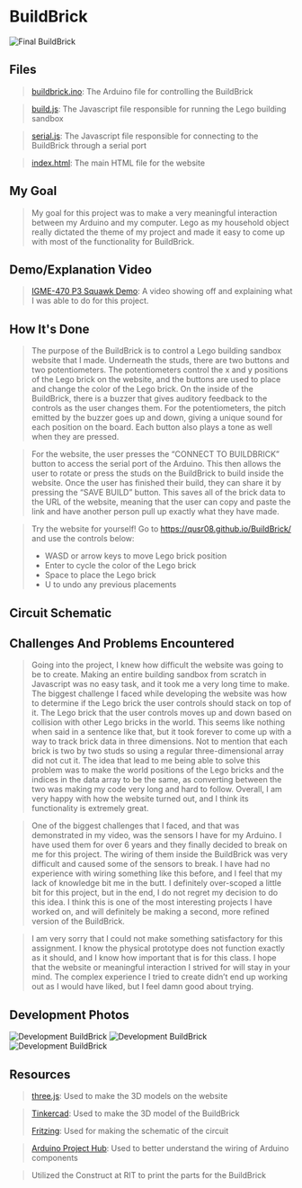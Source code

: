# BuildBrick

![Final BuildBrick](https://github.com/qusr08/BuildBrick/blob/main/media/buildbrick_image_4.jpg)
 
## Files
> [buildbrick.ino](https://github.com/qusr08/BuildBrick/blob/main/ino/buildbrick/buildbrick.ino): The Arduino file for controlling the BuildBrick

> [build.js](https://github.com/qusr08/BuildBrick/blob/main/js/build.js): The Javascript file responsible for running the Lego building sandbox

> [serial.js](https://github.com/qusr08/BuildBrick/blob/main/js/serial.js): The Javascript file responsible for connecting to the BuildBrick through a serial port

> [index.html](https://github.com/qusr08/BuildBrick/blob/main/index.html): The main HTML file for the website

## My Goal
> My goal for this project was to make a very meaningful interaction between my Arduino and my computer. Lego as my household object really dictated the theme of my project and made it easy to come up with most of the functionality for BuildBrick.

## Demo/Explanation Video
> [IGME-470 P3 Squawk Demo](https://www.youtube.com/watch?v=9kNOhgKtYPk): A video showing off and explaining what I was able to do for this project.

## How It's Done
> The purpose of the BuildBrick is to control a Lego building sandbox website that I made. Underneath the studs, there are two buttons and two potentiometers. The potentiometers control the x and y positions of the Lego brick on the website, and the buttons are used to place and change the color of the Lego brick. On the inside of the BuildBrick, there is a buzzer that gives auditory feedback to the controls as the user changes them. For the potentiometers, the pitch emitted by the buzzer goes up and down, giving a unique sound for each position on the board. Each button also plays a tone as well when they are pressed.

> For the website, the user presses the “CONNECT TO BUILDBRICK” button to access the serial port of the Arduino. This then allows the user to rotate or press the studs on the BuildBrick to build inside the website. Once the user has finished their build, they can share it by pressing the “SAVE BUILD” button. This saves all of the brick data to the URL of the website, meaning that the user can copy and paste the link and have another person pull up exactly what they have made.

> Try the website for yourself! Go to https://qusr08.github.io/BuildBrick/ and use the controls below:
> * WASD or arrow keys to move Lego brick position
> * Enter to cycle the color of the Lego brick
> * Space to place the Lego brick
> * U to undo any previous placements

## Circuit Schematic

## Challenges And Problems Encountered
> Going into the project, I knew how difficult the website was going to be to create. Making an entire building sandbox from scratch in Javascript was no easy task, and it took me a very long time to make. The biggest challenge I faced while developing the website was how to determine if the Lego brick the user controls should stack on top of it. The Lego brick that the user controls moves up and down based on collision with other Lego bricks in the world. This seems like nothing when said in a sentence like that, but it took forever to come up with a way to track brick data in three dimensions. Not to mention that each brick is two by two studs so using a regular three-dimensional array did not cut it. The idea that lead to me being able to solve this problem was to make the world positions of the Lego bricks and the indices in the data array to be the same, as converting between the two was making my code very long and hard to follow. Overall, I am very happy with how the website turned out, and I think its functionality is extremely great.

> One of the biggest challenges that I faced, and that was demonstrated in my video, was the sensors I have for my Arduino. I have used them for over 6 years and they finally decided to break on me for this project. The wiring of them inside the BuildBrick was very difficult and caused some of the sensors to break. I have had no experience with wiring something like this before, and I feel that my lack of knowledge bit me in the butt. I definitely over-scoped a little bit for this project, but in the end, I do not regret my decision to do this idea. I think this is one of the most interesting projects I have worked on, and will definitely be making a second, more refined version of the BuildBrick.

> I am very sorry that I could not make something satisfactory for this assignment. I know the physical prototype does not function exactly as it should, and I know how important that is for this class. I hope that the website or meaningful interaction I strived for will stay in your mind. The complex experience I tried to create didn’t end up working out as I would have liked, but I feel damn good about trying.

## Development Photos

![Development BuildBrick](https://github.com/qusr08/BuildBrick/blob/main/media/buildbrick_image_1.jpg)
![Development BuildBrick](https://github.com/qusr08/BuildBrick/blob/main/media/buildbrick_image_2.jpg)
![Development BuildBrick](https://github.com/qusr08/BuildBrick/blob/main/media/buildbrick_image_3.jpg)

## Resources
> [three.js](https://threejs.org/): Used to make the 3D models on the website

> [Tinkercad](https://www.tinkercad.com/): Used to make the 3D model of the BuildBrick
> 
> [Fritzing](https://fritzing.org/): Used for making the schematic of the circuit

> [Arduino Project Hub](https://create.arduino.cc/projecthub): Used to better understand the wiring of Arduino components

> Utilized the Construct at RIT to print the parts for the BuildBrick
